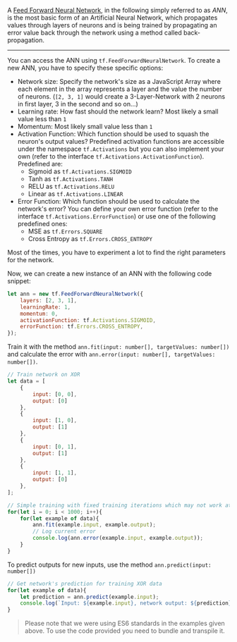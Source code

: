 A [Feed Forward Neural Network](https://en.wikipedia.org/wiki/Artificial_neural_network), in the following simply referred to as _ANN_, is the most basic form of an Artificial Neural Network, which propagates values through layers of neurons and is being trained by propagating an error value back through the network using a method called back-propagation.

---

<!--![Representation of an ANN](https://upload.wikimedia.org/wikipedia/commons/thumb/4/46/Colored_neural_network.svg/296px-Colored_neural_network.svg.png)-->

You can access the ANN using `tf.FeedForwardNeuralNetwork`. To create a new ANN, you have to specify these specific options:
- Network size: Specify the network's size as a JavaScript Array where each element in the array represents a layer and the value the number of neurons. (`[2, 3, 1]` would create a 3-Layer-Network with 2 neurons in first layer, 3 in the second and so on...)
- Learning rate: How fast should the network learn? Most likely a small value less than `1`
- Momentum: Most likely small value less than `1`
- Activation Function: Which function should be used to squash the neuron's output values? Predefined activation functions are accessible under the namespace `tf.Activations` but you can also implement your own (refer to the interface `tf.Activations.ActivationFunction`).
Predefined are:
    - Sigmoid as `tf.Activations.SIGMOID`
    - Tanh as `tf.Activations.TANH`
    - RELU as `tf.Activations.RELU`
    - Linear as `tf.Activations.LINEAR`
- Error Function: Which function should be used to calculate the network's error? You can define your own error function (refer to the interface `tf.Activations.ErrorFunction`) or use one of the following predefined ones:
    - MSE as `tf.Errors.SQUARE`
    - Cross Entropy as `tf.Errors.CROSS_ENTROPY`

Most of the times, you have to experiment a lot to find the right parameters for the network.

Now, we can create a new instance of an ANN with the following code snippet:

```javascript
let ann = new tf.FeedForwardNeuralNetwork({
    layers: [2, 3, 1],
    learningRate: 1,
    momentum: 0,
    activationFunction: tf.Activations.SIGMOID,
    errorFunction: tf.Errors.CROSS_ENTROPY,
});
```

Train it with the method `ann.fit(input: number[], targetValues: number[])` and calculate the error with `ann.error(input: number[], targetValues: number[])`.

```javascript
// Train network on XOR
let data = [
    {
        input: [0, 0],
        output: [0]
    },
    {
        input: [1, 0],
        output: [1]
    },
    {
        input: [0, 1],
        output: [1]
    },
    {
        input: [1, 1],
        output: [0]
    },
];

// Simple training with fixed training iterations which may not work at every execution but is enough for simple testing purposes.
for(let i = 0; i < 1000; i++){
    for(let example of data){
        ann.fit(example.input, example.output);
        // Log current error
        console.log(ann.error(example.input, example.output));
    }
}
```

To predict outputs for new inputs, use the method `ann.predict(input: number[])`

```javascript
// Get network's prediction for training XOR data
for(let example of data){
    let prediction = ann.predict(example.input);
    console.log(`Input: ${example.input}, network output: ${prediction}, expected: ${example.output}`)
}
```

> Please note that we were using ES6 standards in the examples given above. To use the code provided you need to bundle and transpile it.